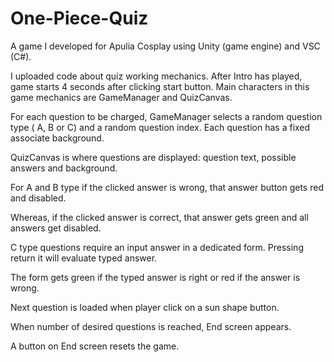 # One-Piece-Quiz
A game I developed for Apulia Cosplay using Unity (game engine) and VSC (C#). 


I uploaded code about quiz working mechanics.
After Intro has played, game starts 4 seconds after clicking start button.
Main characters in this game mechanics are GameManager and QuizCanvas. 

For each question to be charged, GameManager selects a random question type ( A, B or C)
and a random question index. Each question has a fixed associate background.

QuizCanvas is where questions are displayed: question text, possible answers and background.

For A and B type if the clicked answer is wrong, that answer button gets red and disabled.

Whereas, if the clicked answer is correct, that answer gets green and all answers get disabled.

C type questions require an input answer in a dedicated form. Pressing return it will evaluate typed answer.

The form gets green if the typed answer is right or red if the answer is wrong.

Next question is loaded when player click on a sun shape button.

When number of desired questions is reached, End screen appears.

A button on End screen resets the game.
